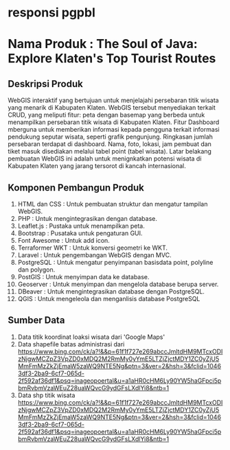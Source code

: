 # responsi pgpbl

# Nama Produk :  The Soul of Java: Explore Klaten's Top Tourist Routes


## Deskripsi Produk

WebGIS interaktif yang bertujuan untuk menjelajahi persebaran titik wisata yang menarik di Kabupaten Klaten. WebGIS tersebut menyediakan terkait CRUD, yang meliputi fitur: peta dengan basemap yang berbeda untuk menampilkan persebaran titik wisata di Kabupaten Klaten. Fitur Dashboard mberguna untuk memberikan informasi kepada pengguna terkait informasi pendukung seputar wisata, seperti grafik pengunjung. Ringkasan jumlah persebaran terdapat di dashboard. Nama, foto, lokasi, jam pembuat dan tiket masuk disediakan melalui tabel point (tabel wisata). Latar belakang pembuatan WebGIS ini adalah untuk menignkatkan potensi wisata di Kabupaten Klaten yang jarang tersorot di kancah internasional.

## Komponen Pembangun Produk

1.	HTML dan CSS : Untuk pembuatan struktur dan mengatur tampilan WebGIS. 
2.	PHP : Untuk mengintegrasikan dengan database.
3.	Leaflet.js : Pustaka untuk menampilkan peta.
4.	Bootstrap : Pusataka untuk pengaturan GUI.
5.	Font Awesome : Untuk add icon.
6.	Terraformer WKT : Untuk konversi geometri ke WKT.
7.	Laravel : Untuk pengembangan WebGIS dengan MVC.
8.	PostgreSQL : Untuk mengatur penyimpanan basisdata point, polyline dan polygon. 
9.	PostGIS : Untuk menyimpan data ke database.
10.	Geoserver : Untuk menyimpan dan mengelola database berupa server.
11.	DBeaver : Untuk mengintegrasikan database dengan PostgreSQL.
12.	QGIS : Untuk mengeleola dan menganlisis database PostgreSQL



## Sumber Data
1.	Data titik koordinat loaksi wisata dari 'Google Maps'
2.	Data shapefile batas administrasi dari https://www.bing.com/ck/a?!&&p=61f1f727e269abccJmltdHM9MTcxODIzNjgwMCZpZ3VpZD0xMDQ2M2RmMy0yYmE5LTZjZjctMDY1ZC0yZjU5MmFmMzZkZjEmaW5zaWQ9NTE5Ng&ptn=3&ver=2&hsh=3&fclid=10463df3-2ba9-6cf7-065d-2f592af36df1&psq=inageopoertal&u=a1aHR0cHM6Ly90YW5haGFpci5pbmRvbmVzaWEuZ28uaWQvcG9ydGFsLXdlYi8&ntb=1
3.	Data shp titik wisata https://www.bing.com/ck/a?!&&p=61f1f727e269abccJmltdHM9MTcxODIzNjgwMCZpZ3VpZD0xMDQ2M2RmMy0yYmE5LTZjZjctMDY1ZC0yZjU5MmFmMzZkZjEmaW5zaWQ9NTE5Ng&ptn=3&ver=2&hsh=3&fclid=10463df3-2ba9-6cf7-065d-2f592af36df1&psq=inageopoertal&u=a1aHR0cHM6Ly90YW5haGFpci5pbmRvbmVzaWEuZ28uaWQvcG9ydGFsLXdlYi8&ntb=1
